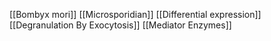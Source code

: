 [[Bombyx mori]]
[[Microsporidian]]
[[Differential expression]]
[[Degranulation By Exocytosis]]
[[Mediator Enzymes]]
